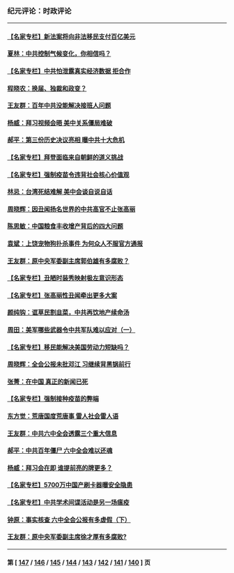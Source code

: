 ### 纪元评论：时政评论
---
#### [【名家专栏】新法案将向非法移民支付百亿美元](../../pages/nsc1025/n13381775.md) 
#### [夏林：中共控制气候变化，你相信吗？](../../pages/nsc1025/n13381993.md) 
#### [【名家专栏】中共怕泄露真实经济数据 拒合作](../../pages/nsc1025/n13381823.md) 
#### [程晓农：换届、独裁和政变？](../../pages/nsc1025/n13381085.md) 
#### [王友群：百年中共没能解决接班人问题](../../pages/nsc1025/n13380067.md) 
#### [杨威：拜习视频会晤 美中关系僵局难破](../../pages/nsc1025/n13380004.md) 
#### [郝平：第三份历史决议亮相 曝中共十大危机](../../pages/nsc1025/n13380028.md) 
#### [【名家专栏】拜登面临来自朝鲜的道义挑战](../../pages/nsc1025/n13379547.md) 
#### [【名家专栏】强制疫苗令违背社会核心价值观](../../pages/nsc1025/n13379558.md) 
#### [林忌：台湾死结难解 美中会谈自说自话](../../pages/nsc1025/n13379950.md) 
#### [周晓辉：因丑闻扬名世界的中共高官不止张高丽](../../pages/nsc1025/n13377763.md) 
#### [陈思敏：中国粮食丰收增产背后的四大问题](../../pages/nsc1025/n13379120.md) 
#### [袁斌：上饶宠物狗扑杀事件 为何众人不服官方通报](../../pages/nsc1025/n13379028.md) 
#### [王友群：原中央军委副主席郭伯雄有多腐败？](../../pages/nsc1025/n13378128.md) 
#### [【名家专栏】丑陋时装秀映射极左意识形态](../../pages/nsc1025/n13377230.md) 
#### [【名家专栏】张高丽性丑闻牵出更多大案](../../pages/nsc1025/n13377227.md) 
#### [颜纯钩：诓草民割韭菜，中共再饮地产续命汤](../../pages/nsc1025/n13376655.md) 
#### [周田：美军哪些武器令中共军队难以应对（一）](../../pages/nsc1025/n13375500.md) 
#### [【名家专栏】移民能解决美国劳动力短缺吗？](../../pages/nsc1025/n13375319.md) 
#### [周晓辉：全会公报未批邓江 习继续背黑锅前行](../../pages/nsc1025/n13375516.md) 
#### [张菁：在中国 真正的新闻已死](../../pages/nsc1025/n13375484.md) 
#### [【名家专栏】强制接种疫苗的弊端](../../pages/nsc1025/n13375306.md) 
#### [东方觉：荒唐国度荒唐事 雷人社会雷人语](../../pages/nsc1025/n13375041.md) 
#### [王友群：中共六中全会透露三个重大信息](../../pages/nsc1025/n13374571.md) 
#### [郝平：中共百年僵尸 六中全会难以还魂](../../pages/nsc1025/n13374084.md) 
#### [杨威：拜习会在即 谁提前亮的牌更多？](../../pages/nsc1025/n13373895.md) 
#### [【名家专栏】5700万中国产刷卡器曝安全隐患](../../pages/nsc1025/n13373775.md) 
#### [【名家专栏】中共学术间谍活动是另一场瘟疫](../../pages/nsc1025/n13373736.md) 
#### [钟原：事实核查 六中全会公报有多虚假（下）](../../pages/nsc1025/n13370944.md) 
#### [王友群：原中央军委副主席徐才厚有多腐败?](../../pages/nsc1025/n13372456.md) 

---
#### 第 [ [147](./147.md) / [146](./146.md) / [145](./145.md) / [144](./144.md) / [143](./143.md) / [142](./142.md) / [141](./141.md) / [140](./140.md) ] 页
